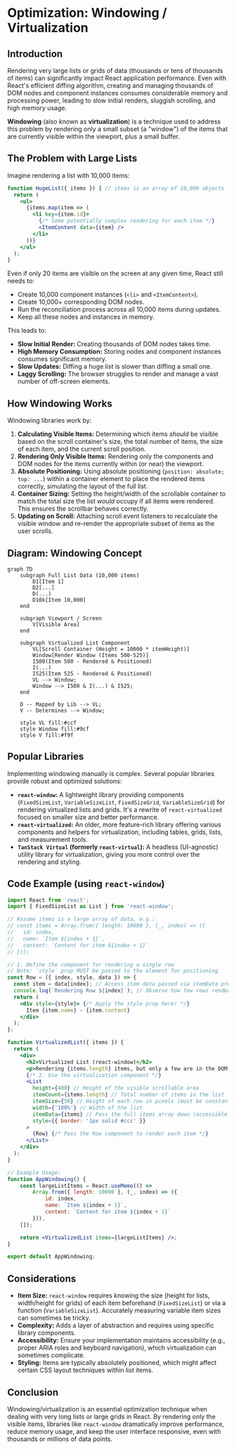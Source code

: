 # Optimization: Windowing / Virtualization

## Introduction

Rendering very large lists or grids of data (thousands or tens of thousands of items) can significantly impact React application performance. Even with React's efficient diffing algorithm, creating and managing thousands of DOM nodes and component instances consumes considerable memory and processing power, leading to slow initial renders, sluggish scrolling, and high memory usage.

**Windowing** (also known as **virtualization**) is a technique used to address this problem by rendering only a small subset (a "window") of the items that are currently visible within the viewport, plus a small buffer.

## The Problem with Large Lists

Imagine rendering a list with 10,000 items:

```jsx
function HugeList({ items }) { // items is an array of 10,000 objects
  return (
    <ul>
      {items.map(item => (
        <li key={item.id}>
          {/* Some potentially complex rendering for each item */}
          <ItemContent data={item} /> 
        </li>
      ))}
    </ul>
  );
}
```

Even if only 20 items are visible on the screen at any given time, React still needs to:
- Create 10,000 component instances (`<li>` and `<ItemContent>`).
- Create 10,000+ corresponding DOM nodes.
- Run the reconciliation process across all 10,000 items during updates.
- Keep all these nodes and instances in memory.

This leads to:
- **Slow Initial Render:** Creating thousands of DOM nodes takes time.
- **High Memory Consumption:** Storing nodes and component instances consumes significant memory.
- **Slow Updates:** Diffing a huge list is slower than diffing a small one.
- **Laggy Scrolling:** The browser struggles to render and manage a vast number of off-screen elements.

## How Windowing Works

Windowing libraries work by:
1.  **Calculating Visible Items:** Determining which items *should* be visible based on the scroll container's size, the total number of items, the size of each item, and the current scroll position.
2.  **Rendering Only Visible Items:** Rendering only the components and DOM nodes for the items currently within (or near) the viewport.
3.  **Absolute Positioning:** Using absolute positioning (`position: absolute; top: ...`) within a container element to place the rendered items correctly, simulating the layout of the full list.
4.  **Container Sizing:** Setting the height/width of the scrollable container to match the total size the list *would* occupy if all items were rendered. This ensures the scrollbar behaves correctly.
5.  **Updating on Scroll:** Attaching scroll event listeners to recalculate the visible window and re-render the appropriate subset of items as the user scrolls.

## Diagram: Windowing Concept

```mermaid
graph TD
    subgraph Full List Data (10,000 items)
        D1[Item 1]
        D2[...]
        D(...)
        D10k[Item 10,000]
    end

    subgraph Viewport / Screen
        V[Visible Area]
    end

    subgraph Virtualized List Component
        VL[Scroll Container (Height = 10000 * itemHeight)]
        Window[Render Window (Items 500-525)]
        I500(Item 500 - Rendered & Positioned)
        I(...)
        I525(Item 525 - Rendered & Positioned)
        VL --> Window;
        Window --> I500 & I(...) & I525;
    end

    D -- Mapped by Lib --> VL;
    V -- Determines --> Window;
    
    style VL fill:#ccf
    style Window fill:#9cf
    style V fill:#f9f
```

## Popular Libraries

Implementing windowing manually is complex. Several popular libraries provide robust and optimized solutions:

- **`react-window`:** A lightweight library providing components (`FixedSizeList`, `VariableSizeList`, `FixedSizeGrid`, `VariableSizeGrid`) for rendering virtualized lists and grids. It's a rewrite of `react-virtualized` focused on smaller size and better performance.
- **`react-virtualized`:** An older, more feature-rich library offering various components and helpers for virtualization, including tables, grids, lists, and measurement tools.
- **`TanStack Virtual` (formerly `react-virtual`):** A headless (UI-agnostic) utility library for virtualization, giving you more control over the rendering and styling.

## Code Example (using `react-window`)

```jsx
import React from 'react';
import { FixedSizeList as List } from 'react-window';

// Assume items is a large array of data, e.g.:
// const items = Array.from({ length: 10000 }, (_, index) => ({ 
//   id: index,
//   name: `Item ${index + 1}`,
//   content: `Content for item ${index + 1}`
// }));

// 1. Define the component for rendering a single row
// Note: `style` prop MUST be passed to the element for positioning
const Row = ({ index, style, data }) => {
  const item = data[index]; // Access item data passed via itemData prop
  console.log(`Rendering Row ${index}`); // Observe how few rows render
  return (
    <div style={style}> {/* Apply the style prop here! */} 
      Item {item.name} - {item.content}
    </div>
  );
};

function VirtualizedList({ items }) {
  return (
    <div>
      <h2>Virtualized List (react-window)</h2>
      <p>Rendering {items.length} items, but only a few are in the DOM.</p>
      {/* 2. Use the virtualization component */}
      <List
        height={400} // Height of the visible scrollable area
        itemCount={items.length} // Total number of items in the list
        itemSize={50} // Height of each row in pixels (must be constant for FixedSizeList)
        width={'100%'} // Width of the list
        itemData={items} // Pass the full items array down (accessible in Row via data prop)
        style={{ border: '1px solid #ccc' }}
      >
        {Row} {/* Pass the Row component to render each item */} 
      </List>
    </div>
  );
}

// Example Usage:
function AppWindowing() {
    const largeListItems = React.useMemo(() => 
        Array.from({ length: 10000 }, (_, index) => ({ 
            id: index,
            name: `Item ${index + 1}`,
            content: `Content for item ${index + 1}`
        })), 
    []);

    return <VirtualizedList items={largeListItems} />;
}

export default AppWindowing;
```

## Considerations

- **Item Size:** `react-window` requires knowing the size (height for lists, width/height for grids) of each item beforehand (`FixedSizeList`) or via a function (`VariableSizeList`). Accurately measuring variable item sizes can sometimes be tricky.
- **Complexity:** Adds a layer of abstraction and requires using specific library components.
- **Accessibility:** Ensure your implementation maintains accessibility (e.g., proper ARIA roles and keyboard navigation), which virtualization can sometimes complicate.
- **Styling:** Items are typically absolutely positioned, which might affect certain CSS layout techniques within list items.

## Conclusion

Windowing/virtualization is an essential optimization technique when dealing with very long lists or large grids in React. By rendering only the visible items, libraries like `react-window` dramatically improve performance, reduce memory usage, and keep the user interface responsive, even with thousands or millions of data points. 
